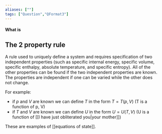 ```yaml
---
aliases: [""]
tags: ["Question","QFormat3"]
---
```


#### What is
## The 2 property rule
A rule used to uniquely define a system and requires specification of two independent properties (such as specific internal energy, specific volume, specific enthalpy, absolute temperature, and specific entropy).
All of the other properties can be found if the two independent properties are known. The properties are independent if one can be varied while the other does not change.

For example:
- if $p$ and $V$ are known we can define $T$ in the form $T=T(p,V)$ (T is a function of p, V)
- if $T$ and $V$ are known we can define $U$ in the form $U=U(T,V)$ (U is a function of [[I have just obliterated you|your mother]])

These are examples of [[equations of state]].